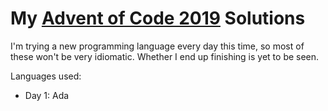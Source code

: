 My [Advent of Code 2019](https://adventofcode.com/2019) Solutions
=================================================================

I'm trying a new programming language every day this time, so most of these
won't be very idiomatic. Whether I end up finishing is yet to be seen.

Languages used:
- Day 1: Ada
